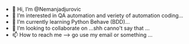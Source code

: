- 👋 Hi, I’m @Nemanjadjurovic
- 👀 I’m interested in QA automation and veriety of automation coding...
- 🌱 I’m currently learning Python Behave (BDD)...
- 💞️ I’m looking to collaborate on ...shh canno't say that ...
- 📫 How to reach me --> go use my email or something ...

<!---
Nemanjadjurovic/Nemanjadjurovic is a ✨ special ✨ repository because its `README.md` (this file) appears on your GitHub profile.
You can click the Preview link to take a look at your changes.
--->
